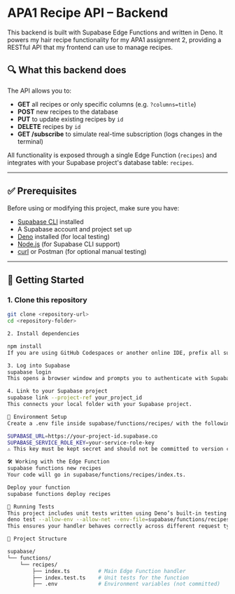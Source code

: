 
# APA1 Recipe API – Backend

This backend is built with Supabase Edge Functions and written in Deno. It powers my hair recipe functionality for my APA1 assignment 2, providing a RESTful API that my frontend can use to manage recipes.

## 🔍 What this backend does

The API allows you to:

- **GET** all recipes or only specific columns (e.g. `?columns=title`)
- **POST** new recipes to the database
- **PUT** to update existing recipes by `id`
- **DELETE** recipes by `id`
- **GET /subscribe** to simulate real-time subscription (logs changes in the terminal)

All functionality is exposed through a single Edge Function (`recipes`) and integrates with your Supabase project's database table: `recipes`.

---

## ✅ Prerequisites

Before using or modifying this project, make sure you have:

- [Supabase CLI](https://supabase.com/docs/guides/cli) installed
- A Supabase account and project set up
- [Deno](https://deno.land/) installed (for local testing)
- [Node.js](https://nodejs.org/) (for Supabase CLI support)
- [curl](https://curl.se/) or Postman (for optional manual testing)

---

## 🚀 Getting Started

### 1. Clone this repository

```bash
git clone <repository-url>
cd <repository-folder>

2. Install dependencies

npm install
If you are using GitHub Codespaces or another online IDE, prefix all supabase commands with npx.

3. Log into Supabase
supabase login
This opens a browser window and prompts you to authenticate with Supabase.

4. Link to your Supabase project
supabase link --project-ref your_project_id
This connects your local folder with your Supabase project.

🧠 Environment Setup
Create a .env file inside supabase/functions/recipes/ with the following:

SUPABASE_URL=https://your-project-id.supabase.co
SUPABASE_SERVICE_ROLE_KEY=your-service-role-key
⚠️ This key must be kept secret and should not be committed to version control.

🛠️ Working with the Edge Function
supabase functions new recipes
Your code will go in supabase/functions/recipes/index.ts.

Deploy your function
supabase functions deploy recipes

🧪 Running Tests
This project includes unit tests written using Deno’s built-in testing tools.
deno test --allow-env --allow-net --env-file=supabase/functions/recipes/.env
This ensures your handler behaves correctly across different request types (GET, POST, PUT, DELETE).

📂 Project Structure

supabase/
└── functions/
    └── recipes/
        ├── index.ts         # Main Edge Function handler
        ├── index.test.ts    # Unit tests for the function
        ├── .env             # Environment variables (not committed)

